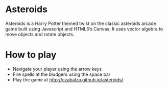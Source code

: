 # Asteroids

Asteroids is a Harry Potter themed twist on the classic asteroids arcade game built using Javascript and HTML5’s Canvas.  It uses vector algebra to move objects and rotate objects.

# How to play

* Navigate your player using the arrow keys
* Fire spells at the bludgers using the space bar
* Play the game at http://czabalza.github.io/asteroids/
